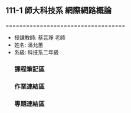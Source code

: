 ## 111-1 師大科技系 網際網路概論
===================================
  * 授課教師: 蔡芸琤 老師
  * 姓名: 潘允蕙
  * 系級: 科技系二年級
      ### 課程筆記區
      ### 作業連結區
      ### 專題連結區
  
